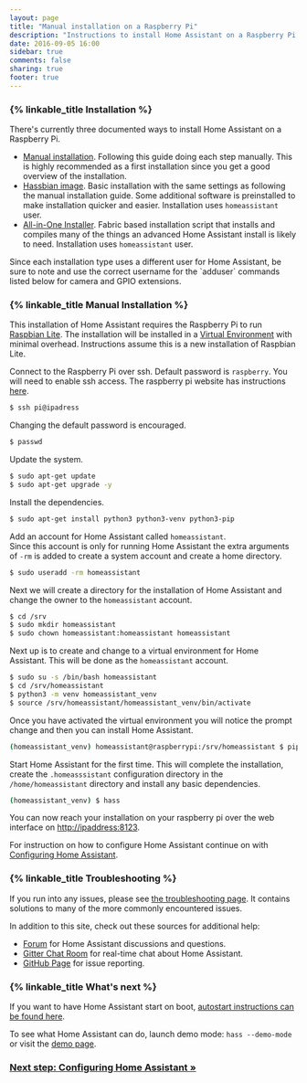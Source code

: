 ```yaml
---
layout: page
title: "Manual installation on a Raspberry Pi"
description: "Instructions to install Home Assistant on a Raspberry Pi runnning Raspbian Lite."
date: 2016-09-05 16:00
sidebar: true
comments: false
sharing: true
footer: true
---
```


### {% linkable_title Installation %}

There's currently three documented ways to install Home Assistant on a Raspberry Pi.  
 - [Manual installation](/getting-started/installation-raspberry-pi/#manual-installation). Following this guide doing each step manually. This is highly recommended as a first installation since you get a good overview of the installation.
 - [Hassbian image](/getting-started/installation-raspberry-pi-image). Basic installation with the same settings as following the manual installation guide. Some additional software is preinstalled to make installation quicker and easier. Installation uses `homeassistant` user.
 - [All-in-One Installer](/getting-started/installation-raspberry-pi-all-in-one/). Fabric based installation script that installs and compiles many of the things an advanced Home Assistant install is likely to need. Installation uses `homeassistant` user.
 
 <p class='note note'>
  Since each installation type uses a different user for Home Assistant, be sure to note and use the correct username for the `adduser` commands listed below for camera and GPIO extensions.
</p>


### {% linkable_title Manual Installation %}

This installation of Home Assistant requires the Raspberry Pi to run [Raspbian Lite](https://www.raspberrypi.org/downloads/raspbian/).
The installation will be installed in a [Virtual Environment](/getting-started/installation-virtualenv) with minimal overhead. Instructions assume this is a new installation of Raspbian Lite.

Connect to the Raspberry Pi over ssh. Default password is `raspberry`. 
You will need to enable ssh access. The raspberry pi website has instructions [here](https://www.raspberrypi.org/documentation/remote-access/ssh/).
```bash
$ ssh pi@ipadress
```

Changing the default password is encouraged.
```bash
$ passwd
```

Update the system.
```bash
$ sudo apt-get update
$ sudo apt-get upgrade -y
```

Install the dependencies.
```bash
$ sudo apt-get install python3 python3-venv python3-pip
```

Add an account for Home Assistant called `homeassistant`.  
Since this account is only for running Home Assistant the extra arguments of `-rm` is added to create a system account and create a home directory.
```bash
$ sudo useradd -rm homeassistant
```

Next we will create a directory for the installation of Home Assistant and change the owner to the `homeassistant` account.
```bash
$ cd /srv
$ sudo mkdir homeassistant
$ sudo chown homeassistant:homeassistant homeassistant
```

Next up is to create and change to a virtual environment for Home Assistant. This will be done as the `homeassistant` account.
```bash
$ sudo su -s /bin/bash homeassistant
$ cd /srv/homeassistant
$ python3 -m venv homeassistant_venv
$ source /srv/homeassistant/homeassistant_venv/bin/activate
```
Once you have activated the virtual environment you will notice the prompt change and then you can install Home Assistant.
```bash
(homeassistant_venv) homeassistant@raspberrypi:/srv/homeassistant $ pip3 install homeassistant
```

Start Home Assistant for the first time. This will complete the installation, create the `.homeasssistant` configuration directory in the `/home/homeassistant` directory and install any basic dependencies.
```bash
(homeassistant_venv) $ hass
```

You can now reach your installation on your raspberry pi over the web interface on [http://ipaddress:8123](http://ipaddress:8123).

For instruction on how to configure Home Assistant continue on with [Configuring Home Assistant](/getting-started/configuration/).

### {% linkable_title Troubleshooting %}

If you run into any issues, please see [the troubleshooting page](/getting-started/troubleshooting/). It contains solutions to many of the more commonly encountered issues.

In addition to this site, check out these sources for additional help:

 - [Forum](https://community.home-assistant.io) for Home Assistant discussions and questions.
 - [Gitter Chat Room](https://gitter.im/home-assistant/home-assistant) for real-time chat about Home Assistant.
 - [GitHub Page](https://github.com/home-assistant/home-assistant/issues) for issue reporting.

### {% linkable_title What's next %}

If you want to have Home Assistant start on boot, [autostart instructions can be found here](/getting-started/autostart-systemd/).

To see what Home Assistant can do, launch demo mode: `hass --demo-mode` or visit the [demo page](/demo).

### [Next step: Configuring Home Assistant &raquo;](/getting-started/configuration/)
